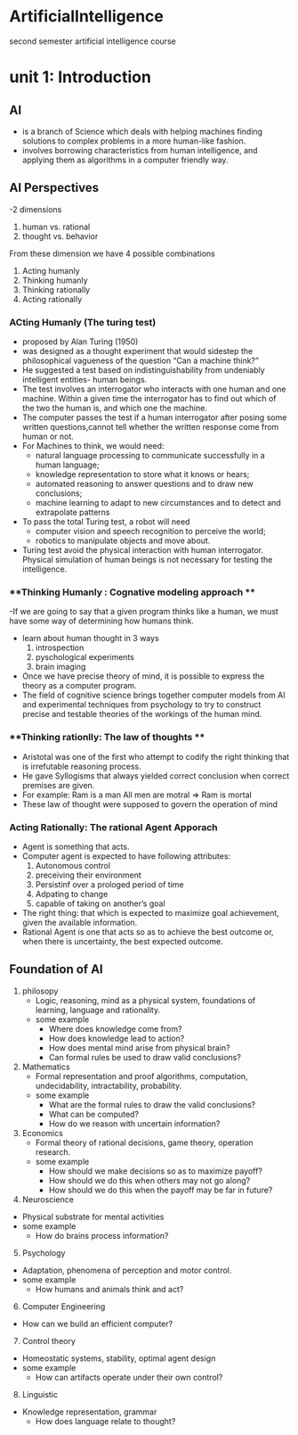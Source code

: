 # ArtificialIntelligence
second semester artificial intelligence course 


# unit 1: Introduction 

## **AI**
- is a branch of Science which deals with helping machines finding solutions to complex problems in a more human-like fashion.
- involves borrowing characteristics from human intelligence, and applying them as algorithms in a computer friendly way.

## **AI Perspectives**
-2 dimensions 
1. human vs. rational
2. thought vs. behavior

From these dimension we have 4 possible combinations
  1. Acting humanly
  2. Thinking humanly
  3. Thinking rationally
  4. Acting rationally

### **ACting Humanly (The turing test)**
- proposed by Alan Turing (1950)
- was designed as a thought experiment that would sidestep the philosophical vagueness of the question “Can a machine think?” 
- He suggested a test based on indistinguishability from undeniably intelligent entities- human beings.
- The test involves an interrogator who interacts with one human and one machine. Within a given time the interrogator has to find out which of the two the human is, and which one the machine.
- The computer passes the test if a human interrogator after posing some written questions,cannot tell whether the written response come from human or not.
- For Machines to think, we would need:
  - natural language processing to communicate successfully in a human language; 
  - knowledge representation to store what it knows or hears;
  - automated reasoning to answer questions and to draw new conclusions;
  - machine learning to adapt to new circumstances and to detect and extrapolate patterns
- To pass the total Turing test, a robot will need 
  - computer vision and speech recognition to perceive the world; 
  - robotics to manipulate objects and move about.
- Turing test avoid the physical interaction with human interrogator. Physical simulation of human beings is not necessary for testing the intelligence.

### **Thinking Humanly : Cognative modeling approach **
-If we are going to say that a given program thinks like a human, we must have some way of determining how humans think.
- learn about human thought in 3 ways 
  1. introspection
  2. pyschological experiments
  3. brain imaging 
- Once we have precise theory of mind, it is possible to express the theory as a computer program.
- The field of cognitive science brings together computer models from AI and experimental techniques from psychology to try to construct precise and testable theories of the workings of the human mind.

### **Thinking rationlly: The law of thoughts **
- Aristotal was one of the first who attempt to codify the right thinking that is irrefutable reasoning process.
- He gave Syllogisms that always yielded correct conclusion when correct premises are given.
- For example:
    Ram is a man
    All men are motral 
    => Ram is mortal
- These law of thought were supposed to govern the operation of mind

### Acting Rationally: The rational Agent Apporach 
- Agent is something that acts.
- Computer agent is expected to have following attributes:
    1. Autonomous control
    2. preceiving their environment
    3. Persistinf over a prologed period of time 
    4. Adpating to change 
    5. capable of taking on another’s goal
- The right thing: that which is expected to maximize goal achievement, given the available information.
- Rational Agent is one that acts so as to achieve the best outcome or, when there is uncertainty, the best expected outcome.

## **Foundation of AI**
1. philosopy 
    - Logic, reasoning, mind as a physical system, foundations of learning, language and rationality.
    - some example
      - Where does knowledge come from?
      - How does knowledge lead to action?
      - How does mental mind arise from physical brain?
      - Can formal rules be used to draw valid conclusions?
2. Mathematics
    - Formal representation and proof algorithms, computation, undecidability, intractability, probability.
    - some example 
      - What are the formal rules to draw the valid conclusions?
      - What can be computed?
      - How do we reason with uncertain information?
3. Economics
    - Formal theory of rational decisions, game theory, operation research.
    - some example 
      - How should we make decisions so as to maximize payoff? 
      - How should we do this when others may not go along?
      - How should we do this when the payoff may be far in future?
4. Neuroscience
  - Physical substrate for mental activities
  - some example 
      - How do brains process information?
5. Psychology
  - Adaptation, phenomena of perception and motor control.
  - some example 
      - How humans and animals think and act?
6. Computer Engineering 
  - How can we build an efficient computer?
7. Control theory 
  - Homeostatic systems, stability, optimal agent design
  - some example 
    - How can artifacts operate under their own control?
8. Linguistic
  - Knowledge representation, grammar
    - How does language relate to thought?



